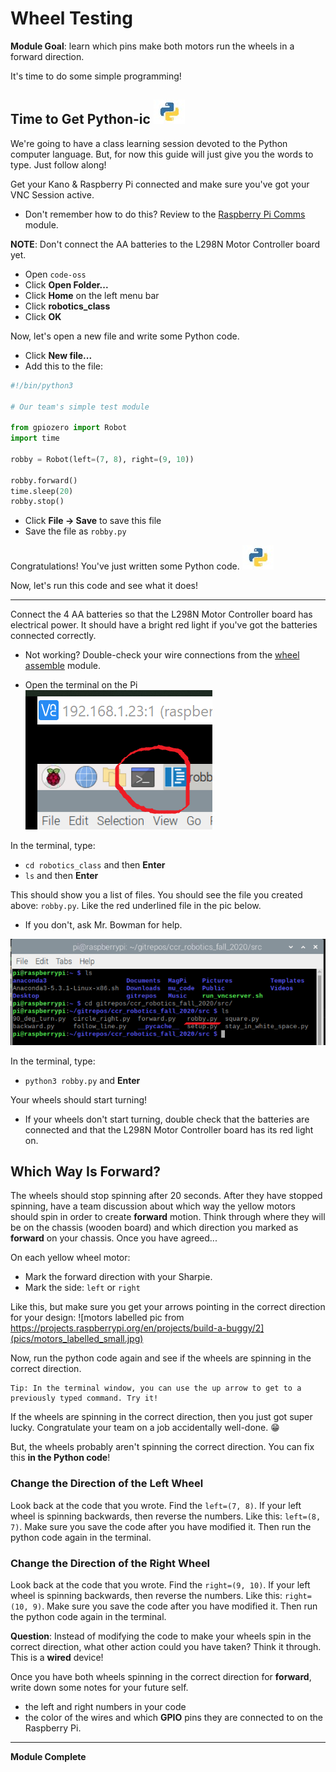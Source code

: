 # Wheel Testing

**Module Goal**: learn which pins make both motors run the wheels in a forward direction.

It's time to do some simple programming!

## Time to Get Python-ic  ![Time to get Python-ic](pics/python_thumbnail_small.jpg)

We're going to have a class learning session devoted to the Python computer language. But, for now this guide will just give you the words to type. Just follow along!

Get your Kano & Raspberry Pi connected and make sure you've got your VNC Session active.
* Don't remember how to do this? Review to the [Raspberry Pi Comms](raspberry_pi_comms.md) module.

**NOTE**: Don't connect the AA batteries to the L298N Motor Controller board yet.

* Open `code-oss`
* Click **Open Folder...**
* Click **Home** on the left menu bar
* Click **robotics_class**
* Click **OK**

Now, let's open a new file and write some Python code.

* Click **New file...**
* Add this to the file:

```python
#!/bin/python3

# Our team's simple test module

from gpiozero import Robot
import time

robby = Robot(left=(7, 8), right=(9, 10))

robby.forward()
time.sleep(20)
robby.stop()
```

* Click **File -> Save** to save this file
* Save the file as `robby.py`

Congratulations! You've just written some Python code. ![python_thumbnail](pics/python_thumbnail_small.jpg)

Now, let's run this code and see what it does!

---

Connect the 4 AA batteries so that the L298N Motor Controller board has electrical power. It should have a bright red light if you've got the batteries connected correctly.
* Not working? Double-check your wire connections from the [wheel assemble](wheel_assembly.md) module.

* Open the terminal on the Pi
![rpi_terminal](pics/rpi_terminal_menu_item.png)

In the terminal, type:
* `cd robotics_class` and then **Enter**
* `ls` and then **Enter**

This should show you a list of files. You should see the file you created above: `robby.py`. Like the red underlined file in the pic below.
* If you don't, ask Mr. Bowman for help.

![pi_terminal_view](pics/pi_terminal_ls_view.png)

In the terminal, type:
* `python3 robby.py` and **Enter**

Your wheels should start turning!
* If your wheels don't start turning, double check that the batteries are connected and that the L298N Motor Controller board has its red light on.

## Which Way Is Forward?

The wheels should stop spinning after 20 seconds. After they have stopped spinning, have a team discussion about which way the yellow motors should spin in order to create **forward** motion. Think through where they will be on the chassis (wooden board) and which direction you marked as **forward** on your chassis. Once you have agreed...

On each yellow wheel motor:
* Mark the forward direction with your Sharpie.
* Mark the side: `left` or `right`

Like this, but make sure you get your arrows pointing in the correct direction for your design:
![motors labelled pic from https://projects.raspberrypi.org/en/projects/build-a-buggy/2](pics/motors_labelled_small.jpg)

Now, run the python code again and see if the wheels are spinning in the correct direction.

```
Tip: In the terminal window, you can use the up arrow to get to a previously typed command. Try it!
```

If the wheels are spinning in the correct direction, then you just got super lucky. Congratulate your team on a job accidentally well-done. :grin:

But, the wheels probably aren't spinning the correct direction. You can fix this **in the Python code**!

### Change the Direction of the Left Wheel

Look back at the code that you wrote. Find the `left=(7, 8)`. If your left wheel is spinning backwards, then reverse the numbers. Like this: `left=(8, 7)`. Make sure you save the code after you have modified it. Then run the python code again in the terminal.

### Change the Direction of the Right Wheel

Look back at the code that you wrote. Find the `right=(9, 10)`. If your left wheel is spinning backwards, then reverse the numbers. Like this: `right=(10, 9)`. Make sure you save the code after you have modified it. Then run the python code again in the terminal.

**Question**: Instead of modifying the code to make your wheels spin in the correct direction, what other action could you have taken? Think it through. This is a **wired** device!

Once you have both wheels spinning in the correct direction for **forward**, write down some notes for your future self.
* the left and right numbers in your code
* the color of the wires and which **GPIO** pins they are connected to on the Raspberry Pi.

---

**Module Complete**
